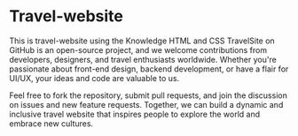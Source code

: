 # Travel-website
This is travel-website using the Knowledge HTML and CSS 
TravelSite on GitHub is an open-source project, and we welcome contributions from developers, designers, and travel enthusiasts worldwide. Whether you're passionate about front-end design, backend development, or have a flair for UI/UX, your ideas and code are valuable to us.

Feel free to fork the repository, submit pull requests, and join the discussion on issues and new feature requests. Together, we can build a dynamic and inclusive travel website that inspires people to explore the world and embrace new cultures.
